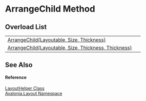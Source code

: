 # ArrangeChild Method


## Overload List
<table>
<tr>
<td><a href="M_Avalonia_Layout_LayoutHelper_ArrangeChild_1">ArrangeChild(Layoutable, Size, Thickness)</a></td>
<td> </td>
</tr>
<tr>
<td><a href="M_Avalonia_Layout_LayoutHelper_ArrangeChild">ArrangeChild(Layoutable, Size, Thickness, Thickness)</a></td>
<td> </td>
</tr>
</table>

## See Also


#### Reference
<a href="T_Avalonia_Layout_LayoutHelper">LayoutHelper Class</a>  
<a href="N_Avalonia_Layout">Avalonia.Layout Namespace</a>  


